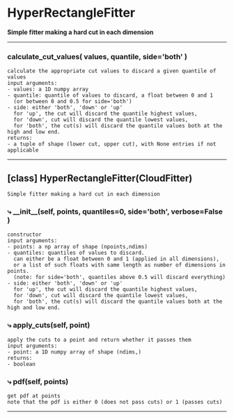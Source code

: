 # HyperRectangleFitter  
  
**Simple fitter making a hard cut in each dimension**


- - -
  
  
### calculate\_cut\_values( values, quantile, side='both' )  
```text  
calculate the appropriate cut values to discard a given quantile of values  
input arguments:  
- values: a 1D numpy array  
- quantile: quantile of values to discard, a float between 0 and 1  
  (or between 0 and 0.5 for side='both')  
- side: either 'both', 'down' or 'up'  
  for 'up', the cut will discard the quantile highest values,  
  for 'down', cut will discard the quantile lowest values,  
  for 'both', the cut(s) will discard the quantile values both at the high and low end.  
returns:  
- a tuple of shape (lower cut, upper cut), with None entries if not applicable  
```  
  
  
- - -
## [class] HyperRectangleFitter(CloudFitter)  
```text  
Simple fitter making a hard cut in each dimension  
```  
### &#10551; \_\_init\_\_(self, points, quantiles=0, side='both', verbose=False )  
```text  
constructor  
input arguments:  
- points: a np array of shape (npoints,ndims)  
- quantiles: quantiles of values to discard.  
  can either be a float between 0 and 1 (applied in all dimensions),  
  or a list of such floats with same length as number of dimensions in points.  
  (note: for side='both', quantiles above 0.5 will discard everything)  
- side: either 'both', 'down' or 'up'  
  for 'up', the cut will discard the quantile highest values,  
  for 'down', cut will discard the quantile lowest values,  
  for 'both', the cut(s) will discard the quantile values both at the high and low end.  
```  
### &#10551; apply\_cuts(self, point)  
```text  
apply the cuts to a point and return whether it passes them  
input arguments:  
- point: a 1D numpy array of shape (ndims,)  
returns:  
- boolean  
```  
### &#10551; pdf(self, points)  
```text  
get pdf at points  
note that the pdf is either 0 (does not pass cuts) or 1 (passes cuts)  
```  
- - -  
  
